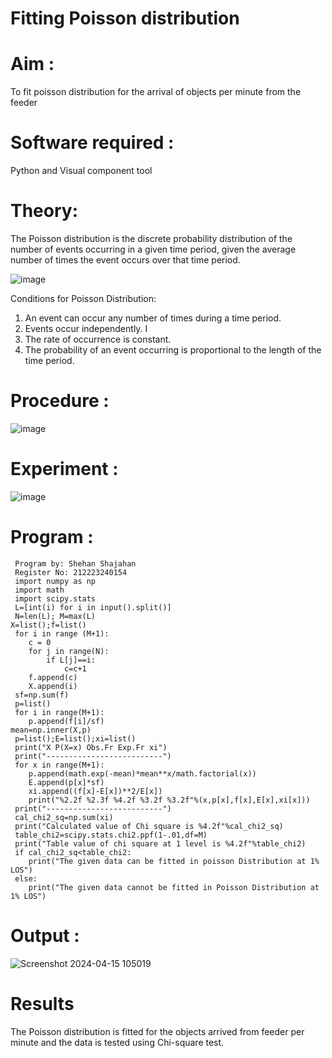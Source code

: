 # Fitting Poisson  distribution
# Aim : 

To fit poisson distribution for the arrival of objects per minute from the feeder

# Software required :  

Python and Visual component tool

# Theory:

The Poisson distribution is the discrete probability distribution of the number of events occurring in a given time period, given the average number of times the event occurs over that time period.

![image](https://user-images.githubusercontent.com/104613195/166248326-fd042076-8b0b-40c4-8b11-1d8e8fcb74db.png)

 Conditions for Poisson Distribution:

1. An event can occur any number of times during a time period.
2. Events occur independently. I
3. The rate of occurrence is constant.
4. The probability of an event occurring is proportional to the length of the time period. 
 
# Procedure :

![image](https://user-images.githubusercontent.com/104613195/166251988-d0c53205-6080-4f7b-ae4c-398178586637.png)

# Experiment :

![image](https://user-images.githubusercontent.com/103921593/230282876-f4a5afbf-cac1-4648-a1b0-c78840638a8e.png)

# Program :
```
 Program by: Shehan Shajahan
 Register No: 212223240154
 import numpy as np
 import math
 import scipy.stats
 L=[int(i) for i in input().split()]
 N=len(L); M=max(L) 
X=list();f=list()
 for i in range (M+1):
    c = 0
    for j in range(N):
        if L[j]==i:
            c=c+1
    f.append(c)
    X.append(i)
 sf=np.sum(f)
 p=list()
 for i in range(M+1):
    p.append(f[i]/sf) 
mean=np.inner(X,p)
 p=list();E=list();xi=list()
 print("X P(X=x) Obs.Fr Exp.Fr xi")
 print("--------------------------")
 for x in range(M+1):
    p.append(math.exp(-mean)*mean**x/math.factorial(x))
    E.append(p[x]*sf)
    xi.append((f[x]-E[x])**2/E[x])
    print("%2.2f %2.3f %4.2f %3.2f %3.2f"%(x,p[x],f[x],E[x],xi[x]))
 print("--------------------------")
 cal_chi2_sq=np.sum(xi)
 print("Calculated value of Chi square is %4.2f"%cal_chi2_sq)
 table_chi2=scipy.stats.chi2.ppf(1-.01,df=M)
 print("Table value of chi square at 1 level is %4.2f"%table_chi2)
 if cal_chi2_sq<table_chi2:
    print("The given data can be fitted in poisson Distribution at 1% LOS")
 else:
    print("The given data cannot be fitted in Poisson Distribution at 1% LOS")
```
 

# Output : 
![Screenshot 2024-04-15 105019](https://github.com/ramjan1729/Poisson_distribution/assets/147139188/49894e44-26c3-44aa-a95e-23fe0ec96b05)



# Results

The Poisson distribution is fitted for the objects arrived from feeder per minute and the data is tested using Chi-square test. 
 
